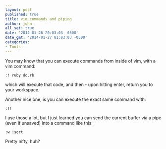 ```yaml
---
layout: post
published: true
title: vim commands and piping
author: john
all_set: true
date: '2014-01-26 20:03:03 -0500'
date_gmt: '2014-01-27 01:03:03 -0500'
categories:
- Tools
---
```


You may know that you can execute commands from inside of vim, with a vim command:

```
:! ruby do.rb
```

which will execute that code, and then - upon hitting enter, return you to your workspace.

Another nice one, is you can execute the exact same command with:

```
:!!
```

I use those a lot, but I just learned you can send the current buffer via a
pipe (even if unsaved) into a command like this:

```
:w !sort
```

Pretty nifty, huh?
